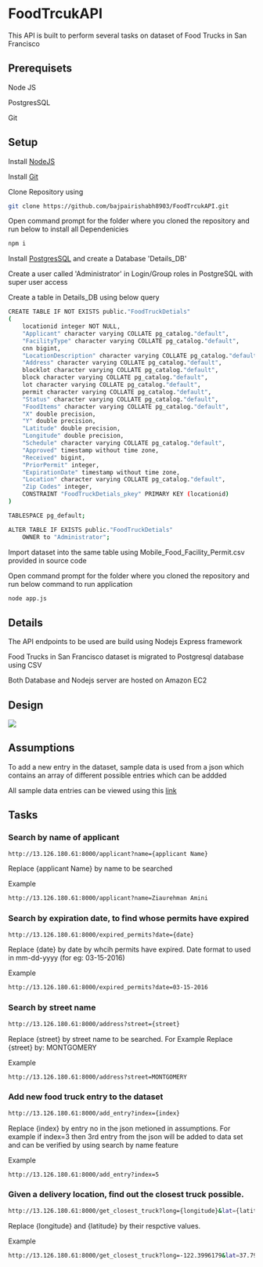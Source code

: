 # FoodTrcukAPI
This API is built to perform several tasks on dataset of Food Trucks in San Francisco


## Prerequisets
Node JS 

PostgresSQL

Git

## Setup
Install <a href="https://nodejs.org/en/download/" target="_blank">NodeJS</a>

Install <a href="https://git-scm.com/downloads" target="_blank">Git</a>

Clone Repository using 
```bash
git clone https://github.com/bajpairishabh8903/FoodTrcukAPI.git
```
Open command prompt for the folder where you cloned the repository and run below to install all Dependenicies
```bash
npm i 
```

Install <a href="https://www.postgresql.org/download/" target="_blank">PostgresSQL</a> and create a Database 'Details_DB'

Create a user called 'Administrator' in Login/Group roles in PostgreSQL with super user access 

Create a table in Details_DB using below query
```bash
CREATE TABLE IF NOT EXISTS public."FoodTruckDetials"
(
    locationid integer NOT NULL,
    "Applicant" character varying COLLATE pg_catalog."default",
    "FacilityType" character varying COLLATE pg_catalog."default",
    cnn bigint,
    "LocationDescription" character varying COLLATE pg_catalog."default",
    "Address" character varying COLLATE pg_catalog."default",
    blocklot character varying COLLATE pg_catalog."default",
    block character varying COLLATE pg_catalog."default",
    lot character varying COLLATE pg_catalog."default",
    permit character varying COLLATE pg_catalog."default",
    "Status" character varying COLLATE pg_catalog."default",
    "FoodItems" character varying COLLATE pg_catalog."default",
    "X" double precision,
    "Y" double precision,
    "Latitude" double precision,
    "Longitude" double precision,
    "Schedule" character varying COLLATE pg_catalog."default",
    "Approved" timestamp without time zone,
    "Received" bigint,
    "PriorPermit" integer,
    "ExpirationDate" timestamp without time zone,
    "Location" character varying COLLATE pg_catalog."default",
    "Zip Codes" integer,
    CONSTRAINT "FoodTruckDetials_pkey" PRIMARY KEY (locationid)
)

TABLESPACE pg_default;

ALTER TABLE IF EXISTS public."FoodTruckDetials"
    OWNER to "Administrator";
```

Import dataset into the same table using Mobile_Food_Facility_Permit.csv provided in source code

Open command prompt for the folder where you cloned the repository and run below command to run application
```bash
node app.js
```

## Details
The API endpoints to be used are build using Nodejs Express framework

Food Trucks in San Francisco dataset is migrated to Postgresql database using CSV

Both Database and Nodejs server are hosted on Amazon EC2

## Design

<img src="http://13.126.180.61:8000/app_design.png"></img>

## Assumptions 
To add a new entry in the dataset, sample data is used from a json which contains an array of different possible entries which can be addded

All sample data entries can be viewed using this <a href="http://13.126.180.61:8000/truckdata.json" target="_blank">link</a>

## Tasks
### Search by name of applicant
```bash
http://13.126.180.61:8000/applicant?name={applicant Name}
```
Replace {applicant Name} by name to be searched

Example
```bash
http://13.126.180.61:8000/applicant?name=Ziaurehman Amini
```

### Search by expiration date, to find whose permits have expired
```bash
http://13.126.180.61:8000/expired_permits?date={date}
```
Replace {date} by date by whcih permits have expired. Date format to used in mm-dd-yyyy (for eg: 03-15-2016)

Example
```bash
http://13.126.180.61:8000/expired_permits?date=03-15-2016
```

### Search by street name
```bash
http://13.126.180.61:8000/address?street={street}
```
Replace {street} by street name to be searched. For Example Replace {street} by: MONTGOMERY

Example
```bash
http://13.126.180.61:8000/address?street=MONTGOMERY
```

### Add new food truck entry to the dataset
```bash
http://13.126.180.61:8000/add_entry?index={index}
```
Replace {index} by entry no in the json metioned in assumptions. For example if index=3 then 3rd entry from the json will be added to data set and can be verified by using search by name feature

Example
```bash
http://13.126.180.61:8000/add_entry?index=5
```

### Given a delivery location, find out the closest truck possible.
```bash
http://13.126.180.61:8000/get_closest_truck?long={longitude}&lat={latitude}
```
Replace {longitude} and {latitude} by their respctive values.

Example 
```bash
http://13.126.180.61:8000/get_closest_truck?long=-122.3996179&lat=37.79926011
```